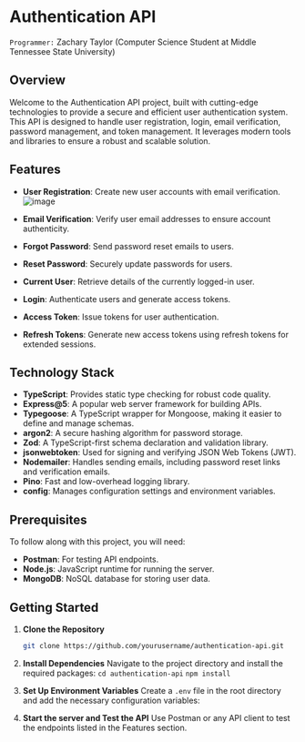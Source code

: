 # Authentication API
`Programmer:` Zachary Taylor (Computer Science Student at Middle Tennessee State University)
## Overview

Welcome to the Authentication API project, built with cutting-edge technologies to provide a secure and efficient user authentication system. This API is designed to handle user registration, login, email verification, password management, and token management. It leverages modern tools and libraries to ensure a robust and scalable solution.

## Features

- **User Registration**: Create new user accounts with email verification.
  ![image](https://github.com/user-attachments/assets/d6751b8e-47db-4ca2-bf80-b3a1cd93ec90)
  
- **Email Verification**: Verify user email addresses to ensure account authenticity.
- **Forgot Password**: Send password reset emails to users.
- **Reset Password**: Securely update passwords for users.
- **Current User**: Retrieve details of the currently logged-in user.
- **Login**: Authenticate users and generate access tokens.
- **Access Token**: Issue tokens for user authentication.
- **Refresh Tokens**: Generate new access tokens using refresh tokens for extended sessions.

## Technology Stack

- **TypeScript**: Provides static type checking for robust code quality.
- **Express@5**: A popular web server framework for building APIs.
- **Typegoose**: A TypeScript wrapper for Mongoose, making it easier to define and manage schemas.
- **argon2**: A secure hashing algorithm for password storage.
- **Zod**: A TypeScript-first schema declaration and validation library.
- **jsonwebtoken**: Used for signing and verifying JSON Web Tokens (JWT).
- **Nodemailer**: Handles sending emails, including password reset links and verification emails.
- **Pino**: Fast and low-overhead logging library.
- **config**: Manages configuration settings and environment variables.

## Prerequisites

To follow along with this project, you will need:

- **Postman**: For testing API endpoints.
- **Node.js**: JavaScript runtime for running the server.
- **MongoDB**: NoSQL database for storing user data.

## Getting Started

1. **Clone the Repository**

   ```bash
   git clone https://github.com/yourusername/authentication-api.git

2. **Install Dependencies**
   Navigate to the project directory and install the required packages:
   `cd authentication-api`
   `npm install`

3. **Set Up Environment Variables**
Create a `.env` file in the root directory and add the necessary configuration variables:

4. **Start the server and Test the API**
   Use Postman or any API client to test the endpoints listed in the Features section.
